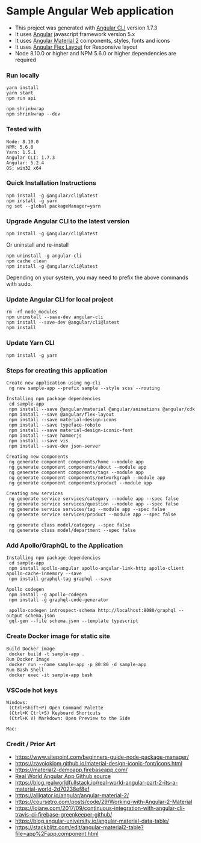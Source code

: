 # Sample Angular Web application

* This project was generated with [Angular CLI](https://github.com/angular/angular-cli) version 1.7.3
* It uses [Angular](https://angular.io) javascript framework version 5.x
* It uses [Angular Material 2](https://material.angular.io) components, styles, fonts and icons
* It uses [Angular Flex Layout](https://github.com/angular/flex-layout/wiki) for Responsive layout
* Node 8.10.0 or higher and NPM 5.6.0 or higher dependencies are required

### Run locally

```
yarn install
yarn start
npm run api
```

```
npm shrinkwrap
npm shrinkwrap --dev
```

### Tested with

```
Node: 8.10.0
NPM: 5.6.0
Yarn: 1.5.1
Angular CLI: 1.7.3
Angular: 5.2.4
OS: win32 x64
```

### Quick Installation Instructions

```
npm install -g @angular/cli@latest
npm install -g yarn
ng set --global packageManager=yarn
```

### Upgrade Angular CLI to the latest version

```
npm install -g @angular/cli@latest
```

Or uninstall and re-install

```
npm uninstall -g angular-cli
npm cache clean
npm install -g @angular/cli@latest
```

Depending on your system, you may need to prefix the above commands with sudo.

### Update Angular CLI for local project

```
rm -rf node_modules
npm uninstall --save-dev angular-cli
npm install --save-dev @angular/cli@latest
npm install
```

### Update Yarn CLI

```
npm install -g yarn
```

### Steps for creating this application

```
Create new application using ng-cli
 ng new sample-app --prefix sample --style scss --routing

Installing npm package dependencies
 cd sample-app
 npm install --save @angular/material @angular/animations @angular/cdk
 npm install --save @angular/flex-layout
 npm install --save material-design-icons
 npm install --save typeface-roboto
 npm install --save material-design-iconic-font
 npm install --save hammerjs
 npm install --save vis
 npm install --save-dev json-server

Creating new components
 ng generate component components/home --module app
 ng generate component components/about --module app
 ng generate component components/tags --module app
 ng generate component components/networkgraph --module app
 ng generate component components/product --module app

Creating new services
 ng generate service services/category --module app --spec false
 ng generate service services/question --module app --spec false
 ng generate service services/tag --module app --spec false
 ng generate service services/product --module app --spec false

 ng generate class model/category --spec false
 ng generate class model/department --spec false
```

### Add Apollo/GraphQL to the Application

```
Installing npm package dependencies
 cd sample-app
 npm install apollo-angular apollo-angular-link-http apollo-client apollo-cache-inmemory --save
 npm install graphql-tag graphql --save

Apollo codegen
 npm install -g apollo-codegen
 npm install -g graphql-code-generator

 apollo-codegen introspect-schema http://localhost:8080/graphql --output schema.json
 gql-gen --file schema.json --template typescript
```

### Create Docker image for static site

```
Build Docker image
 docker build -t sample-app .  
Run Docker Image
 docker run --name sample-app -p 80:80 -d sample-app
Run Bash Shell
 docker exec -it sample-app bash
```

### VSCode hot keys

```
Windows:
 (Ctrl+Shift+P) Open Command Palette
 (Ctrl+K Ctrl+S) Keyboard Shortcuts
 (Ctrl+K V) Markdown: Open Preview to the Side

Mac:
```

### Credit / Prior Art

* https://www.sitepoint.com/beginners-guide-node-package-manager/
* https://zavoloklom.github.io/material-design-iconic-font/icons.html
* https://material2-demoapp.firebaseapp.com/
* [Real World Angular App Github source](https://github.com/anihalaney/rwa-trivia)
* https://blog.realworldfullstack.io/real-world-angular-part-2-its-a-material-world-2d70238ef8ef
* https://alligator.io/angular/angular-material-2/
* https://coursetro.com/posts/code/29/Working-with-Angular-2-Material
* https://loiane.com/2017/09/continuous-integration-with-angular-cli-travis-ci-firebase-greenkeeper-github/
* https://blog.angular-university.io/angular-material-data-table/
* https://stackblitz.com/edit/angular-material2-table?file=app%2Fapp.component.html
